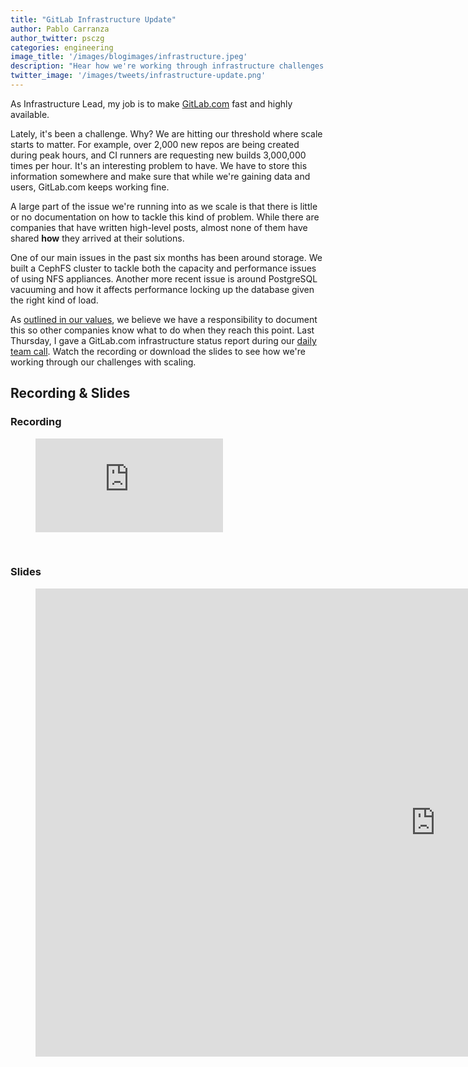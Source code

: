 ```yaml
---
title: "GitLab Infrastructure Update"
author: Pablo Carranza
author_twitter: psczg
categories: engineering
image_title: '/images/blogimages/infrastructure.jpeg'
description: "Hear how we're working through infrastructure challenges as we scale."
twitter_image: '/images/tweets/infrastructure-update.png'
---
```



As Infrastructure Lead, my job is to make [GitLab.com][gitlab] fast and highly available. 

Lately, it's been a challenge. Why? We are hitting our threshold where scale starts to matter. For example, over 2,000 new repos
are being created during peak hours, and CI runners are requesting new builds 3,000,000 times per hour.
It's an interesting problem to have. We have to store this information somewhere and make sure that 
while we're gaining data and users, GitLab.com keeps working fine. 

A large part of the issue we're running into as we scale is that there is little or no documentation 
on how to tackle this kind of problem. While there are companies that have written high-level posts, almost none of them
have shared **how** they arrived at their solutions.

One of our main issues in the past six months has been around storage. We built a CephFS cluster to tackle both the capacity and
performance issues of using NFS appliances. Another more recent issue is around PostgreSQL vacuuming and how it affects performance locking up the database
given the right kind of load. 

As [outlined in our values][values], we believe we have a 
responsibility to document this so other companies know what to do when they reach this point.
Last Thursday, I gave a GitLab.com infrastructure status report during our [daily team call][team-call]. 
Watch the recording or download the slides to see how we're working through our challenges with scaling. 

<!-- more -->

## Recording & Slides

### Recording 

<figure class="video_container">
  <iframe src="https://www.youtube.com/embed/kN-HcObb9zo" frameborder="0" allowfullscreen></iframe>
</figure>

<br>

### Slides

<figure class="video_container">
  <iframe src="https://docs.google.com/presentation/d/11rCsJM41WAETPWqtWgfIxgfPRBQB4m037aZpgsGpzkk/embed?start=false&loop=false&delayms=5000" frameborder="0" width="1280" height="749" allowfullscreen="true" mozallowfullscreen="true" webkitallowfullscreen="true"></iframe>
</figure>

<br>

<!-- identifiers --> 
[gitlab]: https://gitlab.com/
[team-call]: /handbook/communication/#team-call
[values]: /handbook/values/

